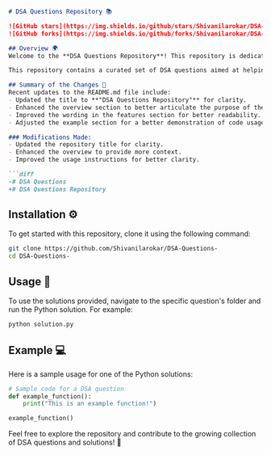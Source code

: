 ```markdown
# DSA Questions Repository 📚

![GitHub stars](https://img.shields.io/github/stars/Shivanilarokar/DSA-Questions-)
![GitHub forks](https://img.shields.io/github/forks/Shivanilarokar/DSA-Questions-)

## Overview 🌍
Welcome to the **DSA Questions Repository**! This repository is dedicated to helping developers master data structures and algorithms through a comprehensive collection of questions and solutions. It is an ideal resource for interview preparation and skill enhancement.

This repository contains a curated set of DSA questions aimed at helping developers improve their problem-solving skills and prepare for technical interviews. Each question is accompanied by a detailed solution in Python, making it an excellent resource for learners.

## Summary of the Changes 📝
Recent updates to the README.md file include:
- Updated the title to **"DSA Questions Repository"** for clarity.
- Enhanced the overview section to better articulate the purpose of the repository.
- Improved the wording in the features section for better readability.
- Adjusted the example section for a better demonstration of code usage.

### Modifications Made:
- Updated the repository title for clarity.
- Enhanced the overview to provide more context.
- Improved the usage instructions for better clarity.

```diff
-# DSA Questions 
+# DSA Questions Repository
```

## Installation ⚙️
To get started with this repository, clone it using the following command:

```bash
git clone https://github.com/Shivanilarokar/DSA-Questions-
cd DSA-Questions-
```

## Usage 🚀
To use the solutions provided, navigate to the specific question's folder and run the Python solution. For example:

```bash
python solution.py
```

## Example 💻
Here is a sample usage for one of the Python solutions:

```python
# Sample code for a DSA question
def example_function():
    print("This is an example function!")

example_function()
```

Feel free to explore the repository and contribute to the growing collection of DSA questions and solutions! 🚀
```